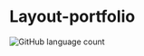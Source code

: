 # Layout-portfolio
 <img alt="GitHub language count" src="https://img.shields.io/github/languages/count/lucasbizachi/layout-portfolio">
